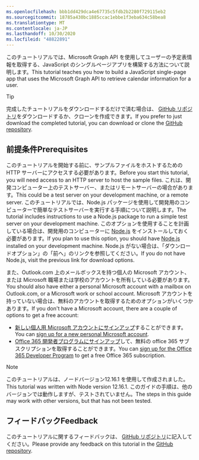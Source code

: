 ```yaml
---
ms.openlocfilehash: bbb1dd429dca4e67735c5fdb2b2280f729115eb2
ms.sourcegitcommit: 18785a430bc1885ccac1ebbe1f3eba634c58bea8
ms.translationtype: MT
ms.contentlocale: ja-JP
ms.lasthandoff: 10/30/2020
ms.locfileid: "48822891"
---
```

<!-- markdownlint-disable MD002 MD041 -->

<span data-ttu-id="e584d-101">このチュートリアルでは、Microsoft Graph API を使用してユーザーの予定表情報を取得する、JavaScript のシングルページアプリを構築する方法について説明します。</span><span class="sxs-lookup"><span data-stu-id="e584d-101">This tutorial teaches you how to build a JavaScript single-page app that uses the Microsoft Graph API to retrieve calendar information for a user.</span></span>

> [!TIP]
> <span data-ttu-id="e584d-102">完成したチュートリアルをダウンロードするだけで済む場合は、 [GitHub リポジトリ](https://github.com/microsoftgraph/msgraph-training-javascriptspa)をダウンロードするか、クローンを作成できます。</span><span class="sxs-lookup"><span data-stu-id="e584d-102">If you prefer to just download the completed tutorial, you can download or clone the [GitHub repository](https://github.com/microsoftgraph/msgraph-training-javascriptspa).</span></span>

## <a name="prerequisites"></a><span data-ttu-id="e584d-103">前提条件</span><span class="sxs-lookup"><span data-stu-id="e584d-103">Prerequisites</span></span>

<span data-ttu-id="e584d-104">このチュートリアルを開始する前に、サンプルファイルをホストするための HTTP サーバーにアクセスする必要があります。</span><span class="sxs-lookup"><span data-stu-id="e584d-104">Before you start this tutorial, you will need access to an HTTP server to host the sample files.</span></span> <span data-ttu-id="e584d-105">これは、開発コンピューター上のテストサーバー、またはリモートサーバーの場合があります。</span><span class="sxs-lookup"><span data-stu-id="e584d-105">This could be a test server on your development machine, or a remote server.</span></span> <span data-ttu-id="e584d-106">このチュートリアルでは、Node.js パッケージを使用して開発用のコンピューターで簡単なテストサーバーを実行する手順について説明します。</span><span class="sxs-lookup"><span data-stu-id="e584d-106">The tutorial includes instructions to use a Node.js package to run a simple test server on your development machine.</span></span> <span data-ttu-id="e584d-107">このオプションを使用することを計画している場合は、開発用のコンピューターに [Node.js](https://nodejs.org) をインストールしておく必要があります。</span><span class="sxs-lookup"><span data-stu-id="e584d-107">If you plan to use this option, you should have [Node.js](https://nodejs.org) installed on your development machine.</span></span> <span data-ttu-id="e584d-108">Node.js がない場合は、「ダウンロードオプション」の「前へ」のリンクを参照してください。</span><span class="sxs-lookup"><span data-stu-id="e584d-108">If you do not have Node.js, visit the previous link for download options.</span></span>

<span data-ttu-id="e584d-109">また、Outlook.com 上のメールボックスを持つ個人の Microsoft アカウント、または Microsoft 職場または学校のアカウントを所有している必要があります。</span><span class="sxs-lookup"><span data-stu-id="e584d-109">You should also have either a personal Microsoft account with a mailbox on Outlook.com, or a Microsoft work or school account.</span></span> <span data-ttu-id="e584d-110">Microsoft アカウントを持っていない場合は、無料のアカウントを取得するためのオプションがいくつかあります。</span><span class="sxs-lookup"><span data-stu-id="e584d-110">If you don't have a Microsoft account, there are a couple of options to get a free account:</span></span>

- <span data-ttu-id="e584d-111">[新しい個人用 Microsoft アカウントにサインアップ](https://signup.live.com/signup?wa=wsignin1.0&rpsnv=12&ct=1454618383&rver=6.4.6456.0&wp=MBI_SSL_SHARED&wreply=https://mail.live.com/default.aspx&id=64855&cbcxt=mai&bk=1454618383&uiflavor=web&uaid=b213a65b4fdc484382b6622b3ecaa547&mkt=E-US&lc=1033&lic=1)することができます。</span><span class="sxs-lookup"><span data-stu-id="e584d-111">You can [sign up for a new personal Microsoft account](https://signup.live.com/signup?wa=wsignin1.0&rpsnv=12&ct=1454618383&rver=6.4.6456.0&wp=MBI_SSL_SHARED&wreply=https://mail.live.com/default.aspx&id=64855&cbcxt=mai&bk=1454618383&uiflavor=web&uaid=b213a65b4fdc484382b6622b3ecaa547&mkt=E-US&lc=1033&lic=1).</span></span>
- <span data-ttu-id="e584d-112">[Office 365 開発者プログラムにサインアップ](https://developer.microsoft.com/office/dev-program)して、無料の office 365 サブスクリプションを取得することができます。</span><span class="sxs-lookup"><span data-stu-id="e584d-112">You can [sign up for the Office 365 Developer Program](https://developer.microsoft.com/office/dev-program) to get a free Office 365 subscription.</span></span>

> [!NOTE]
> <span data-ttu-id="e584d-113">このチュートリアルは、ノードバージョン12.16.1 を使用して作成されました。</span><span class="sxs-lookup"><span data-stu-id="e584d-113">This tutorial was written with Node version 12.16.1.</span></span> <span data-ttu-id="e584d-114">このガイドの手順は、他のバージョンでは動作しますが、テストされていません。</span><span class="sxs-lookup"><span data-stu-id="e584d-114">The steps in this guide may work with other versions, but that has not been tested.</span></span>

## <a name="feedback"></a><span data-ttu-id="e584d-115">フィードバック</span><span class="sxs-lookup"><span data-stu-id="e584d-115">Feedback</span></span>

<span data-ttu-id="e584d-116">このチュートリアルに関するフィードバックは、 [GitHub リポジトリ](https://github.com/microsoftgraph/msgraph-training-javascriptspa)に記入してください。</span><span class="sxs-lookup"><span data-stu-id="e584d-116">Please provide any feedback on this tutorial in the [GitHub repository](https://github.com/microsoftgraph/msgraph-training-javascriptspa).</span></span>
